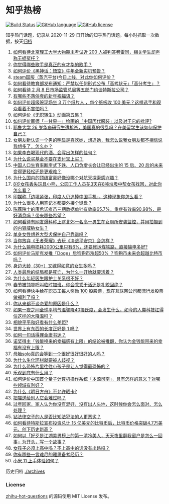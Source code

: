 # 知乎热榜
[![Build Status](https://github.com/ToWeLong/zhihu-hot-questions/workflows/CI/badge.svg)](https://github.com/ToWeLong/zhihu-hot-questions/actions)
[![GitHub language](https://img.shields.io/badge/language-golang-orange.svg)](https://golang.org/)
[![GitHub license](https://img.shields.io/github/license/ToWeLong/zhihu-hot-questions)](https://github.com/ToWeLong/zhihu-hot-questions/blob/main/LICENSE)

知乎热门话题，记录从 2020-11-29 日开始的知乎热门话题。每小时抓取一次数据，按天[归档](./archives)

<!-- BEGIN -->

1. [如何看待北京理工大学大物期末考试近 200 人被判答卷雷同，相关学生却声称无据冤枉？](https://www.zhihu.com/question/443305803)
1. [你觉得哪些歌手是真正的有才华的歌手？](https://www.zhihu.com/question/421648239)
1. [如何评价《黑神话：悟空》牛年全新实机预告？](https://www.zhihu.com/question/443563130)
1. [steam国服（蒸汽平台)今日上线，对此你如何评价？](https://www.zhihu.com/question/443540417)
1. [如何看待教育部发布通知：严禁以任何形式公布「高考状元」「高分考生」？](https://www.zhihu.com/question/443466003)
1. [如何看待 2 月 8 日市场监管总局等五部门约谈特斯拉公司？](https://www.zhihu.com/question/443492818)
1. [有哪些不落俗套的新年祝福语？](https://www.zhihu.com/question/19966576)
1. [如何评价超级碗现场坐 3 万个纸片人 ，每个纸板收 100 美元？这样选手和观众看着不害怕吗？](https://www.zhihu.com/question/443416930)
1. [如何评价《无职转生》动画第五集？](https://www.zhihu.com/question/443387908)
1. [如何评价画师「一甘果一」绘画的「中国历代服装」以及对于它的批评?](https://www.zhihu.com/question/443536229)
1. [耶鲁大学 26 岁华裔研究生遭枪杀，美国真的很乱吗？在美留学生该如何保护自己？](https://www.zhihu.com/question/443408828)
1. [女朋友新认识一个男的明显是喜欢她，想追她，我怎么说我女朋友都不相信说我想多了，怎么办？](https://www.zhihu.com/question/443086749)
1. [如果李白喝现代的酒，会写出怎样的佳句？](https://www.zhihu.com/question/442712408)
1. [为什么说买基金不要在支付宝上买？](https://www.zhihu.com/question/441456164)
1. [中国人口生育率断崖式下跌、人口负增长会让已经出生的 15 后、20 后的未来变得更轻松还是更艰难？](https://www.zhihu.com/question/443275766)
1. [为什么国内的顶级富豪好像没哪个对航天探索感兴趣？](https://www.zhihu.com/question/442986606)
1. [8岁女孩丢失玩具小熊，公园工作人员花3天在8吨垃圾中帮女孩找回，对此你怎么看？](https://www.zhihu.com/question/443261024)
1. [印媒称「边境紧张，印度人仍追捧中国手机」，这种现象你怎么看？](https://www.zhihu.com/question/443444022)
1. [为什么很多人用笔记本都要外接个键盘？](https://www.zhihu.com/question/334473630)
1. [陈薇院士的康希诺疫苗三期数据单针有效率65.7%，重症有效率90.98%，是好消息吗？带来哪些希望？](https://www.zhihu.com/question/443526905)
1. [如何看待有网友爆料称上财北郊一名高一男生在女厕所安装监控，并用拍摄到的内容威胁女生？](https://www.zhihu.com/question/443475682)
1. [单身女性想养大型犬保护自己靠谱吗？](https://www.zhihu.com/question/282099004)
1. [当你放弃《王者荣耀》去玩《决战平安京》会怎样？](https://www.zhihu.com/question/316199342)
1. [为什么输电损耗2000公里只有6%，还要修运煤铁路，直接输电多好?](https://www.zhihu.com/question/327986995)
1. [如何评价马斯克发推「Doge」后狗狗币涨超50% ？狗狗币未来会超越比特币吗？](https://www.zhihu.com/question/442851294)
1. [身边大龄（30+）又嫁得如意的女生多吗？](https://www.zhihu.com/question/440274088)
1. [人类最后的结局都是死亡，为什么一开始就要活着？](https://www.zhihu.com/question/436642795)
1. [为什么年轻医生跟护士关系很不好？](https://www.zhihu.com/question/441219611)
1. [春节被领导呼叫临时加班，你会乖乖干活还是礼貌回绝？](https://www.zhihu.com/question/443338496)
1. [如何看待快手给在职员工每人奖励 100 股股票，现在互联网公司都流行发股票做福利了吗？](https://www.zhihu.com/question/443490419)
1. [你从来都不谈恋爱的原因是什么？](https://www.zhihu.com/question/442927376)
1. [如果一夜之间全球平均气温骤降40摄氏度，会发生什么，如今的人类科技扛得住这样的大降温吗？](https://www.zhihu.com/question/442932573)
1. [相貌平平和好看有什么差距?](https://www.zhihu.com/question/436671368)
1. [世界上有东西的长度正好是 1 吗？](https://www.zhihu.com/question/442708177)
1. [如何一句话得罪金庸书迷？](https://www.zhihu.com/question/442483397)
1. [诺奖得主「钱能换来的幸福感有上限」的结论被推翻，你认为金钱能带来的幸福有没有上限？](https://www.zhihu.com/question/443562214)
1. [母胎solo真的会等到一个很好很好很好的人吗？](https://www.zhihu.com/question/424575466)
1. [为什么生化环材就要被人歧视？](https://www.zhihu.com/question/443552660)
1. [为什么恐怖片里往往小孩子是让人觉得最恐怖的？](https://www.zhihu.com/question/19909627)
1. [乐观到底有什么用？](https://www.zhihu.com/question/332714321)
1. [如何评价中国首个量子计算机操作系统「本源司南」，具有怎样的意义？对哪些领域有利好？](https://www.zhihu.com/question/443493589)
1. [为什么《明日方舟》不允许晒卡?](https://www.zhihu.com/question/376305423)
1. [把猫送给别人它会难过吗？](https://www.zhihu.com/question/421510063)
1. [过年回家，家人认为你没有混好，没有出人头地，这时候你会怎么面对、怎么处理？](https://www.zhihu.com/question/442412243)
1. [钻法律空子的人是否比知法犯法的人更恶劣？](https://www.zhihu.com/question/441270179)
1. [如何看待特斯拉宣布投资总计 15 亿美元的比特币后，比特币价格突破4.7万美元，创下历史新高？](https://www.zhihu.com/question/443502239)
1. [如何以「好歹是江湖美男榜上的第一清冷美人，天天夜里翻我窗户是怎么一回事」为开头，写一个故事？](https://www.zhihu.com/question/443015836)
1. [女孩子必须上高中吗？不上高中的话没有出路吗？](https://www.zhihu.com/question/441417513)
1. [你有哪些一言难尽的雅思备考经历？](https://www.zhihu.com/question/333285819)
1. [小米 11 上手体验如何？](https://www.zhihu.com/question/436978219)

<!-- END -->

历史归档 [./archives](./archives)


### License
[zhihu-hot-questions](https://github.com/towelong/zhihu-hot-questions) 的源码使用 MIT License 发布。